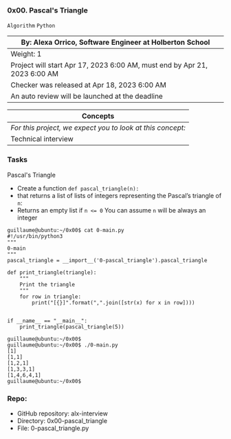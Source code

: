### 0x00. Pascal's Triangle
`Algorithm`
`Python`
 
 | By: Alexa Orrico, Software Engineer at Holberton School |
 | ------------------------------------------------------- |
 | Weight: 1 |
 | Project will start Apr 17, 2023 6:00 AM, must end by Apr 21, 2023 6:00 AM |
 | Checker was released at Apr 18, 2023 6:00 AM |
 | An auto review will be launched at the deadline |

 
| Concepts |
| -------- |
| *For this project, we expect you to look at this concept:* |
| Technical interview |

### Tasks
Pascal's Triangle
+ Create a function `def pascal_triangle(n):` 
+ that returns a list of lists of integers representing the Pascal’s triangle of `n`:
+ Returns an empty list if `n <= 0`
You can assume `n` will be always an integer
```
guillaume@ubuntu:~/0x00$ cat 0-main.py
#!/usr/bin/python3
"""
0-main
"""
pascal_triangle = __import__('0-pascal_triangle').pascal_triangle

def print_triangle(triangle):
    """
    Print the triangle
    """
    for row in triangle:
        print("[{}]".format(",".join([str(x) for x in row])))


if __name__ == "__main__":
    print_triangle(pascal_triangle(5))

guillaume@ubuntu:~/0x00$ 
guillaume@ubuntu:~/0x00$ ./0-main.py
[1]
[1,1]
[1,2,1]
[1,3,3,1]
[1,4,6,4,1]
guillaume@ubuntu:~/0x00$ 
```
### Repo:

+ GitHub repository: alx-interview
+ Directory: 0x00-pascal_triangle
+ File: 0-pascal_triangle.py
